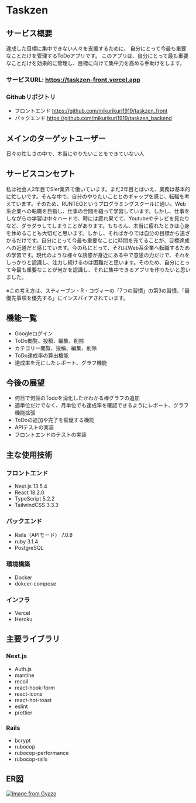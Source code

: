 # Taskzen

## サービス概要
達成した目標に集中できない人々を支援するために、
自分にとって今最も重要なことだけを管理するToDoアプリです。
このアプリは、自分にとって最も重要なことだけを効果的に管理し、目標に向けて集中力を高める手助けをします。

### サービスURL: https://taskzen-front.vercel.app
<!-- ### 紹介記事: -->
### Githubリポジトリ
- フロントエンド https://github.com/mikurikuri1919/taskzen_front
- バックエンド https://github.com/mikurikuri1919/taskzen_backend

## メインのターゲットユーザー
日々の忙しさの中で、本当にやりたいことをできていない人

## サービスコンセプト
私は社会人2年目でSler業界で働いています。まだ2年目とはいえ、業務は基本的に忙しいです。そんな中で、自分のやりたいこととのギャップを感じ、転職を考えています。そのため、RUNTEQというプログラミングスクールに通い、Web系企業への転職を目指し、仕事の合間を縫って学習しています。しかし、仕事をしながらの学習は中々ハードで、時には疲れ果てて、Youtubeやテレビを見たりなど、ダラダラしてしまうことがあります。もちろん、本当に疲れたときは心身を休めることも大切だと思います。しかし、そればかりでは自分の目標から遠ざかるだけです。自分にとって今最も重要なことに時間を充てることが、目標達成への近道だと感じています。今の私にとって、それはWeb系企業へ転職するための学習です。現代のような様々な誘惑が身近にある中で意思の力だけで、それをしっかりと認識し、注力し続けるのは困難だと思います。そのため、自分にとって今最も重要なことが何かを認識し、それに集中できるアプリを作りたいと思いました。
<br>
<br>
※この考え方は、スティーブン・R・コヴィーの「7つの習慣」の第3の習慣、「最優先事項を優先する」にインスパイアされています。

## 機能一覧
* Googleログイン
* ToDo閲覧、投稿、編集、削除
* カテゴリー閲覧、投稿、編集、削除
* ToDo達成率の算出機能
* 達成率を元にしたレポート、グラフ機能

## 今後の展望
* 何日で何個のTodoを消化したかわかる棒グラフの追加
* 週単位だけでなく、月単位でも達成率を確認できるようにレポート、グラフ機能拡張
* ToDoの追加や完了を催促する機能
* APIテストの実装
* フロントエンドのテストの実装

## 主な使用技術
### フロントエンド
* Next.js 13.5.4
* React 18.2.0
* TypeScript 5.2.2
* TailwindCSS 3.3.3

### バックエンド
* Rails（APIモード） 7.0.8
* ruby 3.1.4
* PostgreSQL

### 環境構築
* Docker
* dokcer-compose

### インフラ
* Vercel
* Heroku

## 主要ライブラリ
### Next.js
* Auth.js
* mantine
* recoil
* react-hook-form
* react-icons
* react-hot-toast
* eslint
* prettier

### Rails
* bcrypt
* rubocop
* rubocop-performance
* rubocop-rails

## ER図
[![Image from Gyazo](https://i.gyazo.com/d7a6beb13f0b436c8192a62f1bf7937f.png)](https://gyazo.com/d7a6beb13f0b436c8192a62f1bf7937f)
